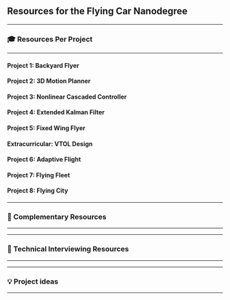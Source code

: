 ## Resources for the Flying Car Nanodegree
---

### 🎓 Resources Per Project

----

#### Project 1: Backyard Flyer


#### Project 2: 3D Motion Planner

#### Project 3: Nonlinear Cascaded Controller

#### Project 4: Extended Kalman Filter

#### Project 5: Fixed Wing Flyer

#### Extracurricular: VTOL Design

#### Project 6: Adaptive Flight

#### Project 7: Flying Fleet

#### Project 8: Flying City

---

### 🔧 Complementary Resources

----
---

### 💬 Technical Interviewing Resources

----
---

### 💡 Project ideas

----